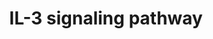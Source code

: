 ---
annotations:
- type: Pathway Ontology
  value: interleukin-3 signaling pathway
authors:
- MaintBot
- Mkutmon
- Eweitz
description: 'Interleukin-3 belongs to a family of cytokines, which includes IL-5
  and GM-CSF. It signals through a receptor complex comprising of an IL-3 specific
  IL-3 receptor alpha subunit (IL3RA) and a common beta chain, which is shared between
  all members of this cytokine family. Binding of IL-3 to IL3RA recruits the beta
  chain to the complex, which activates the JAK/STAT, MAPK and PI 3-kinase signaling
  modules.  Source: NetPath http://www.netpath.org/pathways?path_id=NetPath_15'
last-edited: 2021-05-23
organisms:
- Gallus gallus
redirect_from:
- /index.php/Pathway:WP800
- /instance/WP800
schema-jsonld:
- '@context': https://schema.org/
  '@id': https://wikipathways.github.io/pathways/WP800.html
  '@type': Dataset
  creator:
    '@type': Organization
    name: WikiPathways
  description: 'Interleukin-3 belongs to a family of cytokines, which includes IL-5
    and GM-CSF. It signals through a receptor complex comprising of an IL-3 specific
    IL-3 receptor alpha subunit (IL3RA) and a common beta chain, which is shared between
    all members of this cytokine family. Binding of IL-3 to IL3RA recruits the beta
    chain to the complex, which activates the JAK/STAT, MAPK and PI 3-kinase signaling
    modules.  Source: NetPath http://www.netpath.org/pathways?path_id=NetPath_15'
  keywords:
  - FOXO1A
  - MAPK7
  - RAC1
  - HRAS
  - STAT3
  - BCL2L1
  - TYK2
  - CDC42
  - BMX
  - GAB1
  - SOS1
  - MAPK1
  - MMP2
  - DNM1
  - ATF2
  - SELP
  - IL3
  - IL3RA
  - LYN
  - GATA2
  - PIK3R1
  - MAPK3
  - PPP2CA
  - BAD
  - RAC2
  - PRKACA
  - STAT5B
  - Gene Symbol
  - MAP2K1
  - PILRB
  - STAT5A
  - TNFRSF1B
  - MRAS
  - STAT6
  - JAK2
  - MAPK9
  - GRB2
  - GNB2L1
  - MAPKAPK2
  - VAV1
  - RAPGEF1
  - CRKL
  - TEC
  - BCL2
  - PTK2
  - BIRC5
  - RCJMB04_17i9
  - RAF1
  - GAB2
  - NFKB1
  - SOCS3
  - MAPK8
  - AKT1
  - ATF1
  - RAP1A
  - CREB1
  - PIK3R2
  - MATK
  - CRK
  - KRAS
  - RCJMB04_11l21
  - HCK
  - YWHAB
  - GSK3B
  - BCL2L11
  - PIK3CD
  - FCER2
  - RARA
  - INPP5D
  - YWHAQ
  - PAK1
  - FYN
  - LCK
  - VCL
  - RXRA
  - MAPK14
  - SOCS2
  - PTPN11
  - CHEK1
  - CISH
  - GATA1
  - SLC2A1
  - SRC
  - RCJMB04_5a10
  - HSPB1
  - FES
  - ID1
  - RCJMB04_19o18
  - BAX
  - PTPN6
  - SHC1
  - KCNIP3
  - MMP9
  - CSF2RB
  - GSK3A
  - RPS6KB2
  - SPI1
  - PXN
  - JAK1
  - CBL
  - PIK3CA
  - PRKCB
  license: CC0
  name: IL-3 signaling pathway
seo: CreativeWork
title: IL-3 signaling pathway
wpid: WP800
---